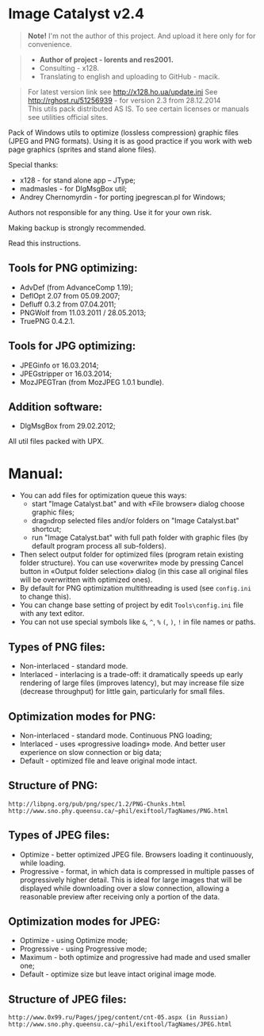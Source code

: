 # Image Catalyst v2.4 

> **Note!**
> I'm not the author of this project. And upload it here only for for convenience.

> * **Author of project - lorents and res2001.**
> * Consulting - x128.
> * Translating to english and uploading to GitHub - macik.

>  For latest version link see http://x128.ho.ua/update.ini 
>  See http://rghost.ru/51256939 - for version 2.3 from 28.12.2014   
>  This utils pack distributed AS IS. To see certain licenses or manuals see utilities official sites.

Pack of Windows utils to optimize (lossless compression) graphic files (JPEG and PNG formats). 
Using it is as good practice if you work with web page graphics (sprites and stand alone files).


Special thanks:

 * x128 - for stand alone app – JType;
 * madmasles - for DlgMsgBox util;
 * Andrey Chernomyrdin - for porting jpegrescan.pl for Windows;

Authors not responsible for any thing.
Use it for your own risk. 

Making backup is strongly recommended.

Read this instructions.

Tools for PNG optimizing:
--------------------------

  - AdvDef (from AdvanceComp 1.19);
  - DeflOpt 2.07 from 05.09.2007;
  - Defluff 0.3.2 from 07.04.2011;
  - PNGWolf from 11.03.2011 / 28.05.2013;
  - TruePNG 0.4.2.1.


Tools for JPG optimizing:
-------------------------

  - JPEGinfo от 16.03.2014;
  - JPEGstripper от 16.03.2014;
  - MozJPEGTran (from MozJPEG 1.0.1 bundle).


Addition software:
------------------

  - DlgMsgBox from 29.02.2012;

All util files packed with UPX.


Manual:
=======

 - You can add files for optimization queue this ways:
    * start "Image Catalyst.bat" and with «File browser» dialog choose graphic files;
    * drag`n`drop selected files and/or folders on "Image Catalyst.bat" shortcut;
    * run "Image Catalyst.bat" with full path folder with graphic files (by default program process all sub-folders).
 - Then select output folder for optimized files (program retain existing folder structure). 
 You can use «overwrite» mode by pressing Cancel button in «Output folder selection» dialog 
 (in this case all original files will be overwritten with optimized ones).
 - By default for PNG optimization multithreading is used (see `config.ini` to change this).
 - You can change base setting of project by edit `Tools\config.ini` file with any text editor.
 - You can not use special symbols like `&`, `^`, `%` `(`, `)`, `!` in file names or paths.


Types of PNG files:
-------------------

  - Non-interlaced - standard mode.
  - Interlaced - interlacing is a trade-off: it dramatically speeds up early rendering of large 
  files (improves latency), but may increase file size (decrease throughput) for little gain, 
  particularly for small files.


Optimization modes for PNG:
---------------------------

  - Non-interlaced - standard mode. Continuous PNG loading;
  - Interlaced - uses «progressive loading» mode. And better user experience on slow connection or big data;
  - Default - optimized file and leave original mode intact.


Structure of PNG:
-----------------

	http://libpng.org/pub/png/spec/1.2/PNG-Chunks.html
	http://www.sno.phy.queensu.ca/~phil/exiftool/TagNames/PNG.html


Types of JPEG files:
--------------------

  - Optimize - better optimized JPEG file. Browsers loading it continuously, while loading.
  - Progressive - format, in which data is compressed in multiple passes of progressively higher
	detail. This is ideal for large images that will be displayed while downloading over a slow 
	connection, allowing a reasonable preview after receiving only a portion of the data.


Optimization modes for JPEG:
----------------------------

  - Optimize - using Optimize mode;
  - Progressive - using Progressive mode;
  - Maximum - both optimize and progressive had made and used smaller one;
  - Default - optimize size but leave intact original image mode.


Structure of JPEG files:
------------------------
	
	http://www.0x99.ru/Pages/jpeg/content/cnt-05.aspx (in Russian)
	http://www.sno.phy.queensu.ca/~phil/exiftool/TagNames/JPEG.html
